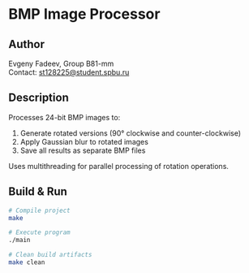 # BMP Image Processor

## Author
Evgeny Fadeev, Group B81-mm  
Contact: st128225@student.spbu.ru

## Description
Processes 24-bit BMP images to:
1. Generate rotated versions (90° clockwise and counter-clockwise)
2. Apply Gaussian blur to rotated images
3. Save all results as separate BMP files

Uses multithreading for parallel processing of rotation operations.

## Build & Run
```bash
# Compile project
make

# Execute program
./main

# Clean build artifacts
make clean
